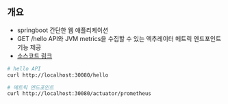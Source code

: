 ## 개요

* springboot 간단한 웹 애플리케이션
* GET /hello API와 JVM metrics을 수집할 수 있는 엑추레이터 메트릭 엔드포인트 기능 제공
* [소스코드 링크](../../../../backend/spring-helloworld-with-prometheus/)

```sh
# hello API
curl http://localhost:30080/hello
```

```sh
# 메트릭 엔드포인트
curl http://localhost:30080/actuator/prometheus
```
